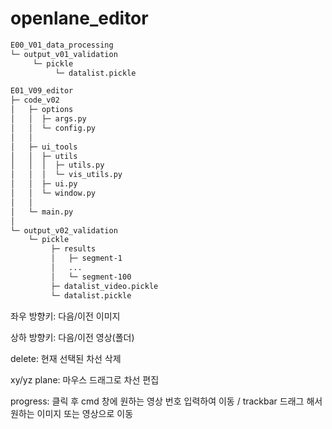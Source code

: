 # openlane_editor

```bash
E00_V01_data_processing
└─ output_v01_validation
     └─ pickle
          └─ datalist.pickle

E01_V09_editor  
├─ code_v02                               
│   ├─ options                             
│   │  ├─ args.py                          
│   │  └─ config.py     
│   │
│   ├─ ui_tools                            
│   │  ├─ utils                            
│   │  │  ├─ utils.py                      
│   │  │  └─ vis_utils.py                  
│   │  ├─ ui.py
│   │  └─ window.py
│   │
│   └─ main.py
│
└─ output_v02_validation
    └─ pickle
         ├─ results
         │   ├─ segment-1
         │   ...
         │   └─ segment-100
         ├─ datalist_video.pickle
         └─ datalist.pickle

```

좌우 방향키: 다음/이전 이미지

상하 방향키: 다음/이전 영상(폴더)

delete: 현재 선택된 차선 삭제

xy/yz plane: 마우스 드래그로 차선 편집

progress: 클릭 후 cmd 창에 원하는 영상 번호 입력하여 이동 / trackbar 드래그 해서 원하는 이미지 또는 영상으로 이동